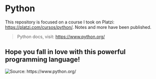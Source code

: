 # Python

This repository is focused on a course I took on Platzi: https://platzi.com/cursos/python/. Notes and more have been published.

> Python docs, visit: https://www.python.org/

## Hope you fall in love with this powerful programming language!

<img src="https://res.cloudinary.com/dycgim2yx/image/upload/v1599949024/GitHub/Python/python-logo_cp2yqy.png" title="Source: https://www.python.org/">